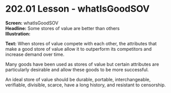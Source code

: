 # 202.01 Lesson - whatIsGoodSOV

**Screen:** whatIsGoodSOV\
**Headline:** Some stores of value are better than others\
**Illustration:**

**Text:** When stores of value compete with each other, the attributes that make a good store of value allow it to outperform its competitors and increase demand over time.&#x20;

Many goods have been used as stores of value but certain attributes are particularly desirable and allow these goods to be more successful. 

An ideal store of value should be durable, portable, interchangeable, verifiable, divisible, scarce, have a long history, and resistant to censorship.
